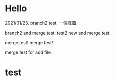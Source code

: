 # Hello

2021/01/23.
branch2 test.
一個互蓋

branch2 and merge test.
test2 new and merge test.

merge test! merge test!

merge test for add file.
# test
